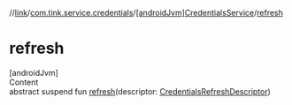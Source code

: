 //[link](../../index.md)/[com.tink.service.credentials](../index.md)/[[androidJvm]CredentialsService](index.md)/[refresh](refresh.md)



# refresh  
[androidJvm]  
Content  
abstract suspend fun [refresh](refresh.md)(descriptor: [CredentialsRefreshDescriptor](../[android-jvm]-credentials-refresh-descriptor/index.md))  



